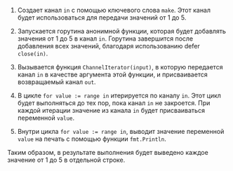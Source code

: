 1. Создает канал `in` с помощью ключевого слова `make`. Этот канал будет использоваться для передачи значений от 1 до 5.

2. Запускается горутина анонимной функции, которая будет добавлять значения от 1 до 5 в канал `in`. Горутина завершится после добавления всех значений, благодаря использованию defer `close(in)`.

3. Вызывается функция `ChannelIterator(input)`, в которую передается канал `in` в качестве аргумента этой функции, и присваивается возвращаемый канал `out`.

4. В цикле `for value := range in` итерируется по каналу `in`. Этот цикл будет выполняться до тех пор, пока канал `in` не закроется. При каждой итерации значение из канала `in` будет присваиваться переменной `value`.

5. Внутри цикла `for value := range in`, выводит значение переменной `value` на печать с помощью функции `fmt.Println`.

Таким образом, в результате выполнения будет выведено каждое значение от 1 до 5 в отдельной строке.